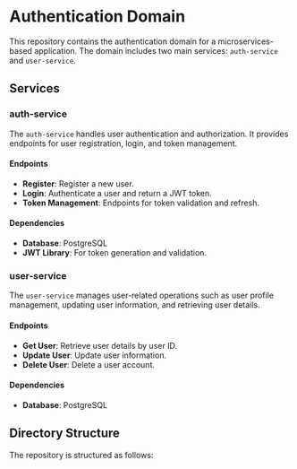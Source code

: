 # Authentication Domain

This repository contains the authentication domain for a microservices-based application. The domain includes two main services: `auth-service` and `user-service`.

## Services

### auth-service

The `auth-service` handles user authentication and authorization. It provides endpoints for user registration, login, and token management.

#### Endpoints

- **Register**: Register a new user.
- **Login**: Authenticate a user and return a JWT token.
- **Token Management**: Endpoints for token validation and refresh.

#### Dependencies

- **Database**: PostgreSQL
- **JWT Library**: For token generation and validation.

### user-service

The `user-service` manages user-related operations such as user profile management, updating user information, and retrieving user details.

#### Endpoints

- **Get User**: Retrieve user details by user ID.
- **Update User**: Update user information.
- **Delete User**: Delete a user account.

#### Dependencies

- **Database**: PostgreSQL

## Directory Structure

The repository is structured as follows:


